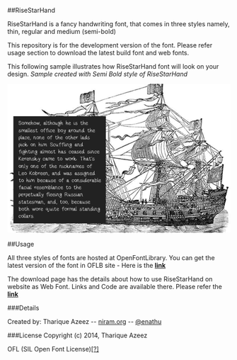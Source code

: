 ##RiseStarHand

RiseStarHand is a fancy handwriting font, that comes in three styles namely, thin, regular and medium (semi-bold)

This repository is for the development version of the font. Please refer usage section to download the latest build font and web fonts.

This following sample illustrates how RiseStarHand font will look on your design. *Sample created with Semi Bold style of RiseStarHand*

![alt text](screenshot.png "Screenshot with RiseStarHand")

##Usage

All three styles of fonts are hosted at OpenFontLibrary. You can get the latest version of the font in OFLB site - Here is the [**link**](http://openfontlibrary.org/en/font/risestarhand)

The download page has the details about how to use RiseStarHand on website as Web Font. Links and Code are available there. Please refer the [**link**](http://openfontlibrary.org/en/font/risestarhand)

###Details

Created by: Tharique Azeez -- [niram.org](http://niram.org) -- [@enathu](http://twitter.com/enathu)

###License
Copyright (c) 2014, Tharique Azeez

OFL (SIL Open Font License)[[?]](http://scripts.sil.org/OFL)